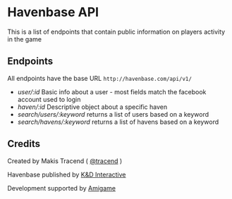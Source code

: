 # Havenbase API

This is a list of endpoints that contain public information on players activity in the game

## Endpoints

All endpoints have the base URL ```http://havenbase.com/api/v1/```

* *user/:id* Basic info about a user - most fields match the facebook account used to login
* *haven/:id* Descriptive object about a specific haven
* *search/users/:keyword* returns a list of users based on a keyword
* *search/havens/:keyword* returns a list of havens based on a keyword

## Credits

Created by Makis Tracend ( [@tracend](http://github.com/tracend) )

Havenbase published by [K&D Interactive](http://kdi.co)

Development supported by [Amigame](http://amigame.co)


